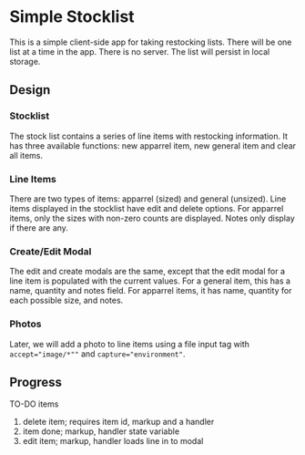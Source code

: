 # Simple Stocklist

This is a simple client-side app for taking restocking lists. 
There will be one list at a time in the app. There is no server.
The list will persist in local storage.

## Design

### Stocklist

The stock list contains a series of line items with restocking information.
It has three available functions: new apparrel item, new general item and clear all items.

### Line Items

There are two types of items: apparrel (sized) and general (unsized).
Line items displayed in the stocklist have edit and delete options.
For apparrel items, only the sizes with non-zero counts are displayed.
Notes only display if there are any.

### Create/Edit Modal
The edit and create modals are the same, 
except that the edit modal for a line item is populated with the current values.
For a general item, this has a name, quantity and notes field. 
For apparrel items, it has name, quantity for each possible size, and notes.


### Photos
Later, we will add a photo to line items using a file input tag with `accept="image/*""` and `capture="environment"`.

## Progress

TO-DO items

1. delete item; requires item id, markup and a handler
2. item done; markup, handler state variable
3. edit item; markup, handler loads line in to modal